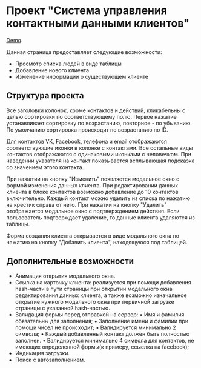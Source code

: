 # Проект "Система управления контактными данными клиентов"

[Demo](https://dzianachayeuskaya.github.io/clients).

Данная страница предоставляет следующие возможности:
* Просмотр списка людей в виде таблицы
* Добавление нового клиента
* Изменение информации о существующем клиенте

## Структура проекта

Все заголовки колонок, кроме контактов и действий, кликабельны с целью сортировки по соответствующему полю. Первое нажатие устанавливает сортировку по возрастанию, повторное - по убыванию. По умолчанию сортировка происходит по возрастанию по ID.

Для контактов VK, Facebook, телефона и email отображаются соответствующие иконки в колонке с контактами. Все остальные виды контактов отображаются
с одинаковыми иконками с человечком. При наведении указателя на контакт показывается всплывающая подсказка со значением этого контакта.

При нажатии на кнопку "Изменить" появляется модальное окно с формой изменения данных клиента. При редактировании данных клиента в блоке контактов возможно добавление до 10 контактов включительно. Каждый контакт можно удалить из списка по нажатию на крестик справа от него.
При нажатии на кнопку "Удалить" отображается модальное окно с подтверждением действия. Если пользователь подтверждает удаление, то данные клиента удаляются из таблицы.

Форма создания клиента открывается в виде модального окна по нажатию на кнопку "Добавить клиента", находящуюся под таблицей. 

## Дополнительные возможности

* Анимация открытия модального окна.
* Ссылка на карточку клиента: реализуется при помощи добавления hash-части в пути страницы при открытии модального окна редактирования данных клиента, а также возможно изначальное открытие нужного модального окна при первичной загрузке страницы с указанной hash-частью.
* Валидация формы перед отправкой на сервер:
• Имя и фамилия обязательны для заполнения;
• Заполнение имени и фамилии при помощи чисел не происходит;
• Валидируется минимально 2 символа;
• Каждый добавленный контакт должен быть полностью заполнен.
• Валидируется минимально 4 символа для контактов, не имеющих определенной формы(к примеру, ссыслка на facebook);
* Индикация загрузки.
* Поиск с автозаполнением.

